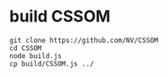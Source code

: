 
# build CSSOM
```shell
git clone https://github.com/NV/CSSOM
cd CSSOM
node build.js
cp build/CSSOM.js ../
```

